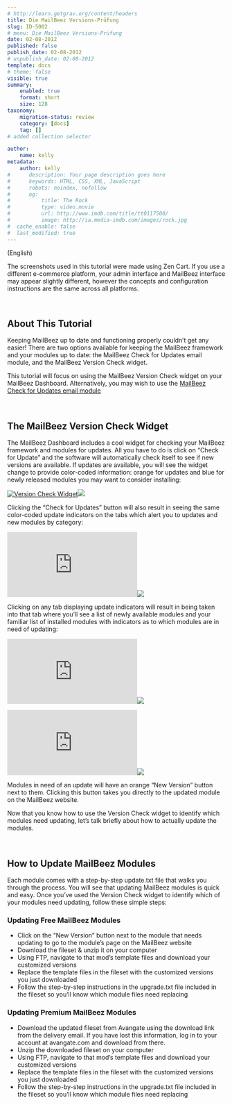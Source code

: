 ```yaml
---
# http://learn.getgrav.org/content/headers
title: Die MailBeez Versions-Prüfung
slug: ID-5002
# menu: Die MailBeez Versions-Prüfung
date: 02-08-2012
published: false
publish_date: 02-08-2012
# unpublish_date: 02-08-2012
template: docs
# theme: false
visible: true
summary:
    enabled: true
    format: short
    size: 128
taxonomy:
    migration-status: review
    category: [docs]
    tag: []
# added collection selector

author:
    name: kelly
metadata:
    author: kelly
#      description: Your page description goes here
#      keywords: HTML, CSS, XML, JavaScript
#      robots: noindex, nofollow
#      og:
#          title: The Rock
#          type: video.movie
#          url: http://www.imdb.com/title/tt0117500/
#          image: http://ia.media-imdb.com/images/rock.jpg
#  cache_enable: false
#  last_modified: true
---
```


(English)

The screenshots used in this tutorial were made using Zen Cart. If you use a different e-commerce platform, your admin interface and MailBeez interface may appear slightly different, however the concepts and configuration instructions are the same across all platforms.

 

## About This Tutorial

Keeping MailBeez up to date and functioning properly couldn’t get any easier! There are two options available for keeping the MailBeez framework and your modules up to date: the MailBeez Check for Updates email module, and the MailBeez Version Check widget.

This tutorial will focus on using the MailBeez Version Check widget on your MailBeez Dashboard. Alternatively, you may wish to use the [MailBeez Check for Updates email module](http://www.mailbeez.com/documentation/tutorials/mailbeez-tutorials/mailbeez-check-for-updates-configuration-tutorial/)

 

## The MailBeez Version Check Widget

The MailBeez Dashboard includes a cool widget for checking your MailBeez framework and modules for updates. All you have to do is click on “Check for Update” and the software will automatically check itself to see if new versions are available. If updates are available, you will see the widget change to provide color-coded information: orange for updates and blue for newly released modules you may want to consider installing:

[![](http://www.mailbeez.com/images/doc/getting_started/version_check.png "Version Check Widget")](http://www.mailbeez.com/images/doc/getting_started/version_check.png "Version Check Widget")![](http://localhost/wordpress_mailbeez_EOL/wp-content/themes/awake/images/shortcodes/image_shadow.png)

Clicking the “Check for Updates” button will also result in seeing the same color-coded update indicators on the tabs which alert you to updates and new modules by category:

[![](http://localhost/wordpress_mailbeez_EOL/wp-content/themes/awake/lib/scripts/timthumb/thumb.php?src=http://www.mailbeez.com/images/doc/getting_started/version_check_tabs.png&w=540&h=55&zc=1&q=100 "Update Indicators")](http://www.mailbeez.com/images/doc/getting_started/version_check_tabs.png "Update Indicators")![](http://localhost/wordpress_mailbeez_EOL/wp-content/themes/awake/images/shortcodes/image_shadow.png)

Clicking on any tab displaying update indicators will result in being taken into that tab where you’ll see a list of newly available modules and your familiar list of installed modules with indicators as to which modules are in need of updating:

[![](http://localhost/wordpress_mailbeez_EOL/wp-content/themes/awake/lib/scripts/timthumb/thumb.php?src=http://www.mailbeez.com/images/doc/getting_started/new_mods.png&w=540&h=202&zc=1&q=100 "Newly Available Modules")](http://www.mailbeez.com/images/doc/getting_started/new_mods.png "Newly Available Modules")![](http://localhost/wordpress_mailbeez_EOL/wp-content/themes/awake/images/shortcodes/image_shadow.png)

[![](http://localhost/wordpress_mailbeez_EOL/wp-content/themes/awake/lib/scripts/timthumb/thumb.php?src=http://www.mailbeez.com/images/doc/getting_started/update_mods.png&w=540&h=241&zc=1&q=100 "Module Update Buttons")](http://www.mailbeez.com/images/doc/getting_started/update_mods.png "Module Update Buttons")![](http://localhost/wordpress_mailbeez_EOL/wp-content/themes/awake/images/shortcodes/image_shadow.png)

Modules in need of an update will have an orange “New Version” button next to them. Clicking this button takes you directly to the updated module on the MailBeez website.

Now that you know how to use the Version Check widget to identify which modules need updating, let’s talk briefly about how to actually update the modules.

 

## How to Update MailBeez Modules

Each module comes with a step-by-step update.txt file that walks you through the process. You will see that updating MailBeez modules is quick and easy. Once you’ve used the Version Check widget to identify which of your modules need updating, follow these simple steps:

### Updating Free MailBeez Modules

- Click on the “New Version” button next to the module that needs updating to go to the module’s page on the MailBeez website
- Download the fileset & unzip it on your computer
- Using FTP, navigate to that mod’s template files and download your customized versions
- Replace the template files in the fileset with the customized versions you just downloaded
- Follow the step-by-step instructions in the upgrade.txt file included in the fileset so you’ll know which module files need replacing

### Updating Premium MailBeez Modules

- Download the updated fileset from Avangate using the download link from the delivery email. If you have lost this information, log in to your account at avangate.com and download from there.
- Unzip the downloaded fileset on your computer
- Using FTP, navigate to that mod’s template files and download your customized versions
- Replace the template files in the fileset with the customized versions you just downloaded
- Follow the step-by-step instructions in the upgrade.txt file included in the fileset so you’ll know which module files need replacing
